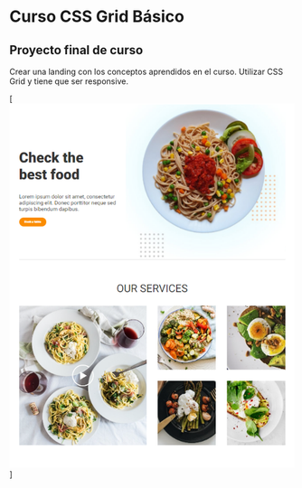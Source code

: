 # Curso CSS Grid Básico

## Proyecto final de curso
Crear una landing con los conceptos aprendidos en el curso. Utilizar CSS Grid y tiene que ser responsive.

[![Header](./images/front_readme.png "Header")]